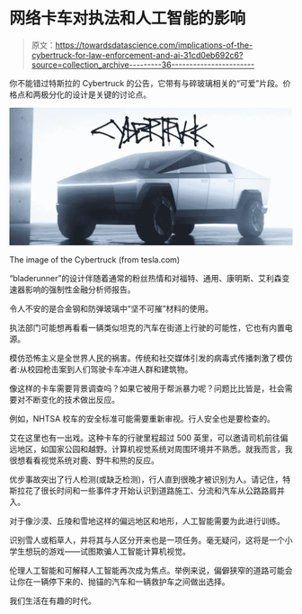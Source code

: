 # 网络卡车对执法和人工智能的影响

> 原文：<https://towardsdatascience.com/implications-of-the-cybertruck-for-law-enforcement-and-ai-31cd0eb692c6?source=collection_archive---------36----------------------->

你不能错过特斯拉的 Cybertruck 的公告，它带有与碎玻璃相关的“可爱”片段。价格点和两极分化的设计是关键的讨论点。

![](img/754820294a25c20b89fee2daf38c307e.png)

The image of the Cybertruck (from tesla.com)

“bladerunner”的设计伴随着通常的粉丝热情和对福特、通用、康明斯、艾利森变速器影响的强制性金融分析师报告。

令人不安的是合金钢和防弹玻璃中“坚不可摧”材料的使用。

执法部门可能想再看看一辆类似坦克的汽车在街道上行驶的可能性，它也有内置电源。

模仿恐怖主义是全世界人民的祸害。传统和社交媒体引发的病毒式传播刺激了模仿者:从校园枪击案到人们驾驶卡车冲进人群和建筑物。

像这样的卡车需要背景调查吗？如果它被用于帮派暴力呢？问题比比皆是，社会需要对不断变化的技术做出反应。

例如，NHTSA 校车的安全标准可能需要重新审视。行人安全也是要检查的。

艾在这里也有一出戏。这种卡车的行驶里程超过 500 英里，可以邀请司机前往偏远地区，如国家公园和越野。计算机视觉系统对周围环境并不熟悉。就我而言，我很想看看视觉系统对鹿、野牛和熊的反应。

优步事故突出了行人检测(或缺乏检测)，行人直到很晚才被识别为人。请记住，特斯拉花了很长时间和一些事件才开始认识到道路施工、分流和汽车从公路路肩并入。

对于像沙漠、丘陵和雪地这样的偏远地区和地形，人工智能需要为此进行训练。

识别雪人或稻草人，并将其与人区分开来也是一项任务。毫无疑问，这将是一个小学生想玩的游戏——试图欺骗人工智能计算机视觉。

伦理人工智能和可解释人工智能再次成为焦点。举例来说，偏僻狭窄的道路可能会让你在一辆停下来的、抛锚的汽车和一辆救护车之间做出选择。

我们生活在有趣的时代。